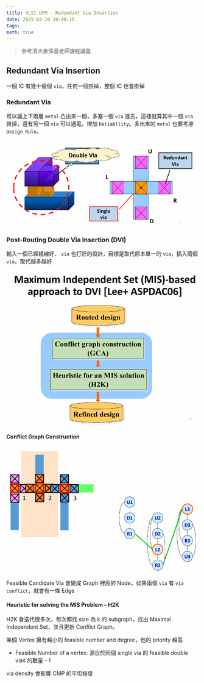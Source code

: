 ```yaml
---
title: VLSI DFM - Redundant Via Insertion
date: 2025-03-10 10:48:15
tags:
math: true
---
```


> 參考清大麥偉基老師課程講義

## Redundant Via Insertion

一個 IC 有幾十億個 `via`，任何一個掛掉，整個 IC 也會掛掉

### Redundant Via

可以讓上下兩層 `metal` 凸出來一個，多塞一個 `via` 進去，這樣就算其中一個 `via` 掛掉，還有另一個 `via` 可以通電，增加 `Reliabllity`。多出來的 `metal` 也要考慮 `Design Rule`。

![Redundant Via](./images/vlsi-design-for-manufacturability/RedundantVia.png)

### Post-Routing Double Via Insertion (DVI)

輸入一個已經繞線好、 `via` 也打好的設計，目標是取代原本單一的 `via`，插入兩個 `via`，取代越多越好

![Post-Routing Double Via Insertion](./images/vlsi-design-for-manufacturability/PostRoutingDoubleViaInsertion.png)

#### Conflict Graph Construction

![Conflict Graph Construction](./images/vlsi-design-for-manufacturability/ConflictGraphConstruction.png)

Feasible Candidate Via 會變成 Graph 裡面的 Node，如果兩個 `via` 有 `via conflict`，就會有一條 Edge

#### Heuristic for solving the MIS Problem – H2K

H2K 會迭代很多次，每次都找 size 為 k 的 subgraph，找出 Maximal Independent Set，並且更新 Conflict Graph。

某個 Vertex 擁有越小的 feasible number and degree，他的 priority 越高

- Feasible Number of a vertex: 源自於同個 single via 的 feasible double vias 的數量 - 1

via density 會影響 CMP 的平坦程度

